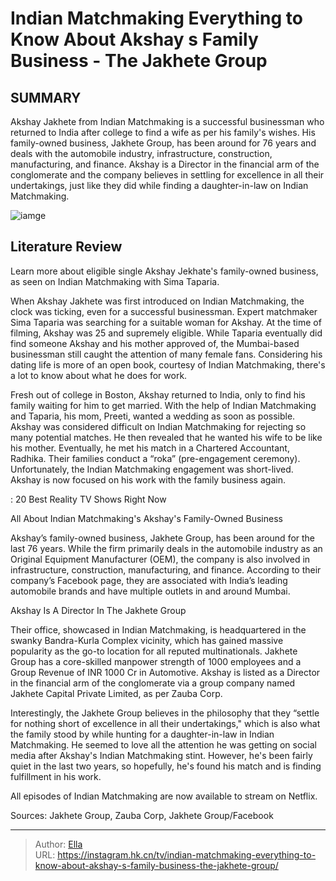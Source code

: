 # Indian Matchmaking Everything to Know About Akshay s Family Business - The Jakhete Group


## SUMMARY 



  Akshay Jakhete from Indian Matchmaking is a successful businessman who returned to India after college to find a wife as per his family&#39;s wishes.   His family-owned business, Jakhete Group, has been around for 76 years and deals with the automobile industry, infrastructure, construction, manufacturing, and finance.   Akshay is a Director in the financial arm of the conglomerate and the company believes in settling for excellence in all their undertakings, just like they did while finding a daughter-in-law on Indian Matchmaking.  

![iamge](https://static1.srcdn.com/wordpress/wp-content/uploads/2023/11/7-am-indian-matchmaking_-everything-to-know-about-akshay-s-family-business-the-jakhete-group.jpg)

## Literature Review
Learn more about eligible single Akshay Jekhate&#39;s family-owned business, as seen on Indian Matchmaking with Sima Taparia.




When Akshay Jakhete was first introduced on Indian Matchmaking, the clock was ticking, even for a successful businessman. Expert matchmaker Sima Taparia was searching for a suitable woman for Akshay. At the time of filming, Akshay was 25 and supremely eligible. While Taparia eventually did find someone Akshay and his mother approved of, the Mumbai-based businessman still caught the attention of many female fans. Considering his dating life is more of an open book, courtesy of Indian Matchmaking, there&#39;s a lot to know about what he does for work.




Fresh out of college in Boston, Akshay returned to India, only to find his family waiting for him to get married. With the help of Indian Matchmaking and Taparia, his mom, Preeti, wanted a wedding as soon as possible. Akshay was considered difficult on Indian Matchmaking for rejecting so many potential matches. He then revealed that he wanted his wife to be like his mother. Eventually, he met his match in a Chartered Accountant, Radhika. Their families conduct a “roka” (pre-engagement ceremony). Unfortunately, the Indian Matchmaking engagement was short-lived. Akshay is now focused on his work with the family business again.

 : 20 Best Reality TV Shows Right Now


 All About Indian Matchmaking&#39;s Akshay&#39;s Family-Owned Business 
          

Akshay’s family-owned business, Jakhete Group, has been around for the last 76 years. While the firm primarily deals in the automobile industry as an Original Equipment Manufacturer (OEM), the company is also involved in infrastructure, construction, manufacturing, and finance. According to their company’s Facebook page, they are associated with India’s leading automobile brands and have multiple outlets in and around Mumbai.






 Akshay Is A Director In The Jakhete Group 
          

Their office, showcased in Indian Matchmaking, is headquartered in the swanky Bandra-Kurla Complex vicinity, which has gained massive popularity as the go-to location for all reputed multinationals. Jakhete Group has a core-skilled manpower strength of 1000 employees and a Group Revenue of INR 1000 Cr in Automotive. Akshay is listed as a Director in the financial arm of the conglomerate via a group company named Jakhete Capital Private Limited, as per Zauba Corp.

Interestingly, the Jakhete Group believes in the philosophy that they “settle for nothing short of excellence in all their undertakings,&#34; which is also what the family stood by while hunting for a daughter-in-law in Indian Matchmaking. He seemed to love all the attention he was getting on social media after Akshay&#39;s Indian Matchmaking stint. However, he&#39;s been fairly quiet in the last two years, so hopefully, he&#39;s found his match and is finding fulfillment in his work.






All episodes of Indian Matchmaking are now available to stream on Netflix.




Sources: Jakhete Group, Zauba Corp, Jakhete Group/Facebook



---

> Author: [Ella](https://instagram.hk.cn/)  
> URL: https://instagram.hk.cn/tv/indian-matchmaking-everything-to-know-about-akshay-s-family-business-the-jakhete-group/  

